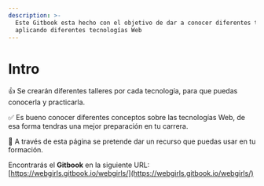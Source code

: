 ```yaml
---
description: >-
  Este Gitbook esta hecho con el objetivo de dar a conocer diferentes talleres
  aplicando diferentes tecnologías Web
---
```


# Intro

👍 Se crearán diferentes talleres por cada tecnología, para que puedas conocerla y practicarla.

✅ Es bueno conocer diferentes conceptos sobre las tecnologías Web, de esa forma tendras una mejor preparación en tu carrera.

👋 A través de esta página se pretende dar un recurso que puedas usar en tu formación.

Encontrarás el **Gitbook** en la siguiente URL: [https://webgirls.gitbook.io/webgirls/](https://webgirls.gitbook.io/webgirls/)
